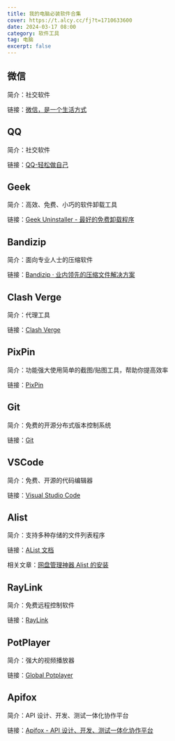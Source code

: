 ```yaml
---
title: 我的电脑必装软件合集
cover: https://t.alcy.cc/fj?t=1710633600
date: 2024-03-17 08:00
category: 软件工具
tag: 电脑
excerpt: false
---
```


## 微信

简介：社交软件

链接：[微信，是一个生活方式](https://weixin.qq.com/)                                        

## QQ          

简介：社交软件

链接：[QQ-轻松做自己](https://im.qq.com/index/)                                        

## Geek

简介：高效、免费、小巧的软件卸载工具

链接：[Geek Uninstaller - 最好的免费卸载程序](https://geekuninstaller.com/)

## Bandizip    

简介：面向专业人士的压缩软件

链接：[Bandizip · 业内领先的压缩文件解决方案](https://www.bandisoft.com/bandizip/)             

## Clash Verge 

简介：代理工具

链接：[Clash Verge](https://clashverge.net/)                                           

## PixPin      

简介：功能强大使用简单的截图/贴图工具，帮助你提高效率

链接：[PixPin](https://pixpinapp.com/)      

## Git         

简介：免费的开源分布式版本控制系统

链接：[Git](https://git-scm.com/)                                           

## VSCode      

简介：免费、开源的代码编辑器

链接：[Visual Studio Code](https://code.visualstudio.com/)                                       

## Alist       

简介：支持多种存储的文件列表程序

链接：[AList 文档](https://alist.nn.ci/)

相关文章：[网盘管理神器 Alist 的安装](https://blog.azhf8.top/SoftwareTool/01-网盘管理神器Alist的安装.html)

## RayLink

简介：免费远程控制软件

链接：[RayLink](https://www.raylink.live/)                                                                                       
## PotPlayer

简介：强大的视频播放器

链接：[Global Potplayer](https://potplayer.daum.net/)  

## Apifox      

简介：API 设计、开发、测试一体化协作平台

链接：[Apifox - API 设计、开发、测试一体化协作平台](https://apifox.com/)                        
